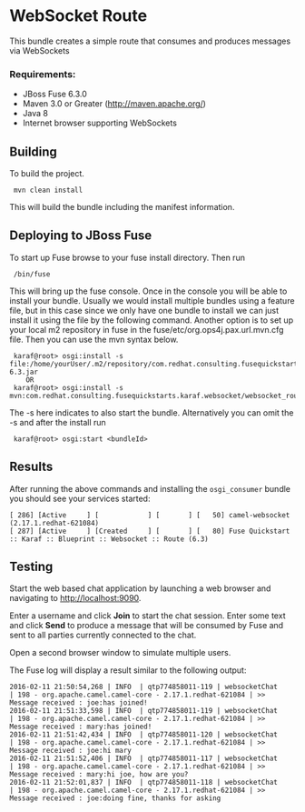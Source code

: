 WebSocket Route
====================================
This bundle creates a simple route that consumes and produces messages via WebSockets

### Requirements:
 * JBoss Fuse 6.3.0
 * Maven 3.0 or Greater (http://maven.apache.org/)
 * Java 8
 * Internet browser supporting WebSockets

Building
-----------------------
To build the project.

     mvn clean install

This will build the bundle including the manifest information.

Deploying to JBoss Fuse
-----------------------

To start up Fuse browse to your fuse install directory. Then run

     /bin/fuse

This will bring up the fuse console. Once in the console you will be able to install your bundle. Usually we would install multiple bundles using a feature file, but in this case since we only have one bundle to install we can just install it using the file by the following command. Another option is to set up your local m2 repository in fuse in the fuse/etc/org.ops4j.pax.url.mvn.cfg file. Then you can use the mvn syntax below.

     karaf@root> osgi:install -s file:/home/yourUser/.m2/repository/com.redhat.consulting.fusequickstarts.karaf.websocket/websocket_route/websocket_route-6.3.jar
        OR
     karaf@root> osgi:install -s mvn:com.redhat.consulting.fusequickstarts.karaf.websocket/websocket_route/6.3

 The -s here indicates to also start the bundle.  Alternatively you can omit the -s and after the install run

     karaf@root> osgi:start <bundleId>

Results
-----------------------
After running the above commands and installing the `osgi_consumer` bundle you should see your services started:

    [ 286] [Active     ] [            ] [       ] [   50] camel-websocket (2.17.1.redhat-621084)
    [ 287] [Active     ] [Created     ] [       ] [   80] Fuse Quickstart :: Karaf :: Blueprint :: Websocket :: Route (6.3)


Testing
---------------------

Start the web based chat application by launching a web browser and navigating to [http://localhost:9090](http://localhost:9090).

Enter a username and click **Join** to start the chat session. Enter some text and click **Send** to produce a message that will be consumed by Fuse and sent to all parties currently connected to the chat.

Open a second browser window to simulate multiple users. 

The Fuse log will display a result similar to the following output:

    2016-02-11 21:50:54,268 | INFO  | qtp774858011-119 | websocketChat                    | 198 - org.apache.camel.camel-core - 2.17.1.redhat-621084 | >> Message received : joe:has joined!
    2016-02-11 21:51:33,598 | INFO  | qtp774858011-119 | websocketChat                    | 198 - org.apache.camel.camel-core - 2.17.1.redhat-621084 | >> Message received : mary:has joined!
    2016-02-11 21:51:42,434 | INFO  | qtp774858011-120 | websocketChat                    | 198 - org.apache.camel.camel-core - 2.17.1.redhat-621084 | >> Message received : joe:hi mary
    2016-02-11 21:51:52,406 | INFO  | qtp774858011-117 | websocketChat                    | 198 - org.apache.camel.camel-core - 2.17.1.redhat-621084 | >> Message received : mary:hi joe, how are you?
    2016-02-11 21:52:01,837 | INFO  | qtp774858011-118 | websocketChat                    | 198 - org.apache.camel.camel-core - 2.17.1.redhat-621084 | >> Message received : joe:doing fine, thanks for asking
